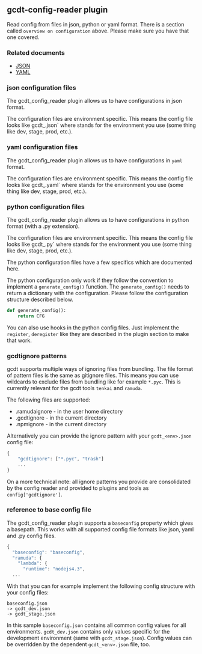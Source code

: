 ## gcdt-config-reader plugin 

Read config from files in json, python or yaml format.
There is a section called `overview on configuration` above. Please make sure you have that one covered.


### Related documents

* [JSON](https://en.wikipedia.org/wiki/JSON)
* [YAML](https://en.wikipedia.org/wiki/YAML)


### json configuration files

The gcdt_config_reader plugin allows us to have configurations in json format.

The configuration files are environment specific. This means the config file looks like gcdt_<env>.json` where <env> stands for the environment you use (some thing like dev, stage, prod, etc.).


### yaml configuration files

The gcdt_config_reader plugin allows us to have configurations in `yaml` format.

The configuration files are environment specific. This means the config file looks like gcdt_<env>.yaml` where <env> stands for the environment you use (some thing like dev, stage, prod, etc.).


### python configuration files

The gcdt_config_reader plugin allows us to have configurations in python format (with a .py extension).

The configuration files are environment specific. This means the config file looks like gcdt_<env>.py` where <env> stands for the environment you use (some thing like dev, stage, prod, etc.).

The python configuration files have a few specifics which are documented here.

The python configuration only work if they follow the convention to implement a `generate_config()` function. The `generate_config()` needs to return a dictionary with the configuration. Please follow the configuration structure described below.
  
``` python
def generate_config():
    return CFG
```

You can also use hooks in the python config files. Just implement the `register`, `deregister` like they are described in the plugin section to make that work.


### gcdtignore patterns

gcdt supports multiple ways of ignoring files from bundling. The file format of pattern files is the same as gitignore files. This means you can use wildcards to exclude files from bundling like for example `*.pyc`. This is currently relevant for the gcdt tools `tenkai` and `ramuda`.

The following files are supported:

* .ramudaignore - in the user home directory
* .gcdtignore - in the current directory
* .npmignore - in the current directory

Alternatively you can provide the ignore pattern with your `gcdt_<env>.json` config file:

``` js
{
    "gcdtignore": ["*.pyc", "trash"]
    ...
}
```

On a more technical note: all ignore patterns you provide are consolidated by the config reader and provided to plugins and tools as `config['gcdtignore']`.


### reference to base config file

The gcdt_config_reader plugin supports a `baseconfig` property which gives a basepath. This works with all supported config file formats like json, yaml and .py config files.

``` js
{
  "baseconfig": "baseconfig",
  "ramuda": {
    "lambda": {
      "runtime": "nodejs4.3",
  ...
```

With that you can for example implement the following config structure with your config files:
 
``` text
baseconfig.json
-> gcdt_dev.json
-> gcdt_stage.json
```

In this sample `baseconfig.json` contains all common config values for all environments. `gcdt_dev.json` contains only values specific for the development environment (same with `gcdt_stage.json`). Config values can be overridden by the dependent `gcdt_<env>.json` file, too.

